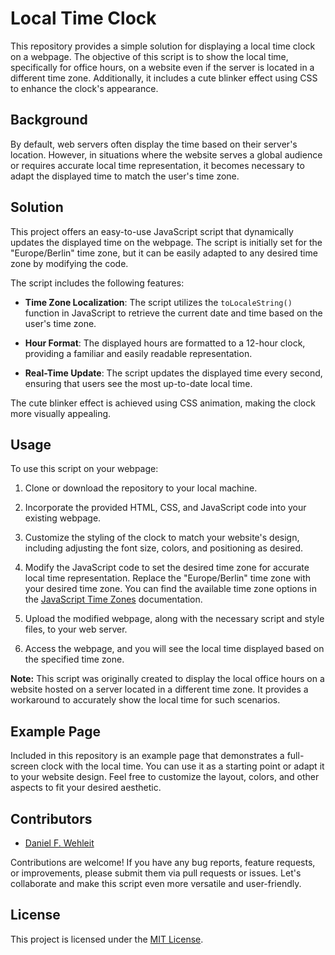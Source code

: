 # Local Time Clock

This repository provides a simple solution for displaying a local time clock on a webpage. The objective of this script is to show the local time, specifically for office hours, on a website even if the server is located in a different time zone. Additionally, it includes a cute blinker effect using CSS to enhance the clock's appearance.

## Background

By default, web servers often display the time based on their server's location. However, in situations where the website serves a global audience or requires accurate local time representation, it becomes necessary to adapt the displayed time to match the user's time zone.

## Solution

This project offers an easy-to-use JavaScript script that dynamically updates the displayed time on the webpage. The script is initially set for the "Europe/Berlin" time zone, but it can be easily adapted to any desired time zone by modifying the code.

The script includes the following features:

- **Time Zone Localization**: The script utilizes the `toLocaleString()` function in JavaScript to retrieve the current date and time based on the user's time zone.

- **Hour Format**: The displayed hours are formatted to a 12-hour clock, providing a familiar and easily readable representation.

- **Real-Time Update**: The script updates the displayed time every second, ensuring that users see the most up-to-date local time.

The cute blinker effect is achieved using CSS animation, making the clock more visually appealing.

## Usage

To use this script on your webpage:

1. Clone or download the repository to your local machine.

2. Incorporate the provided HTML, CSS, and JavaScript code into your existing webpage.

3. Customize the styling of the clock to match your website's design, including adjusting the font size, colors, and positioning as desired.

4. Modify the JavaScript code to set the desired time zone for accurate local time representation. Replace the "Europe/Berlin" time zone with your desired time zone. You can find the available time zone options in the [JavaScript Time Zones](https://developer.mozilla.org/en-US/docs/Web/JavaScript/Reference/Global_Objects/Intl#time_zones) documentation.

5. Upload the modified webpage, along with the necessary script and style files, to your web server.

6. Access the webpage, and you will see the local time displayed based on the specified time zone.

**Note:** This script was originally created to display the local office hours on a website hosted on a server located in a different time zone. It provides a workaround to accurately show the local time for such scenarios.

## Example Page

Included in this repository is an example page that demonstrates a full-screen clock with the local time. You can use it as a starting point or adapt it to your website design. Feel free to customize the layout, colors, and other aspects to fit your desired aesthetic.

## Contributors

- [Daniel F. Wehleit](https://github.com/1xn)

Contributions are welcome! If you have any bug reports, feature requests, or improvements, please submit them via pull requests or issues. Let's collaborate and make this script even more versatile and user-friendly.

## License

This project is licensed under the [MIT License](LICENSE).
